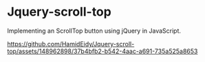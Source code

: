 # Jquery-scroll-top
Implementing an ScrollTop button using jQuery in JavaScript.





https://github.com/HamidEidy/Jquery-scroll-top/assets/148962898/37b4bfb2-b542-4aac-a691-735a525a8653


